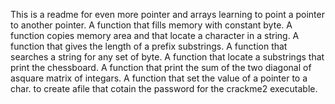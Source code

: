 This is a readme for even more pointer and arrays
learning to point a pointer to another pointer.
A function that fills memory with constant byte.
A function copies memory area and that locate a character in a string.
A function that gives the length of a prefix substrings.
A function that searches a string for any set of byte.
A function that locate a substrings
that print the chessboard.
A function that print the sum of the two diagonal of asquare matrix of integars.
A function that set the value of a pointer to a char.
to create afile that cotain the password for the crackme2 executable.
